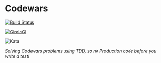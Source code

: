 # Codewars

[![Build Status](https://travis-ci.org/Artemas-Muzanenhamo/codewars.svg?branch=develop)](https://travis-ci.org/Artemas-Muzanenhamo/codewars)

[![CircleCI](https://circleci.com/gh/Artemas-Muzanenhamo/codewars/tree/develop.svg?style=svg)](https://circleci.com/gh/Artemas-Muzanenhamo/codewars/tree/develop)

![Kata](https://www.codewars.com/users/Artemas/badges/large)

<i>Solving Codewars problems using TDD, so no Production code before you write a test!</i>
